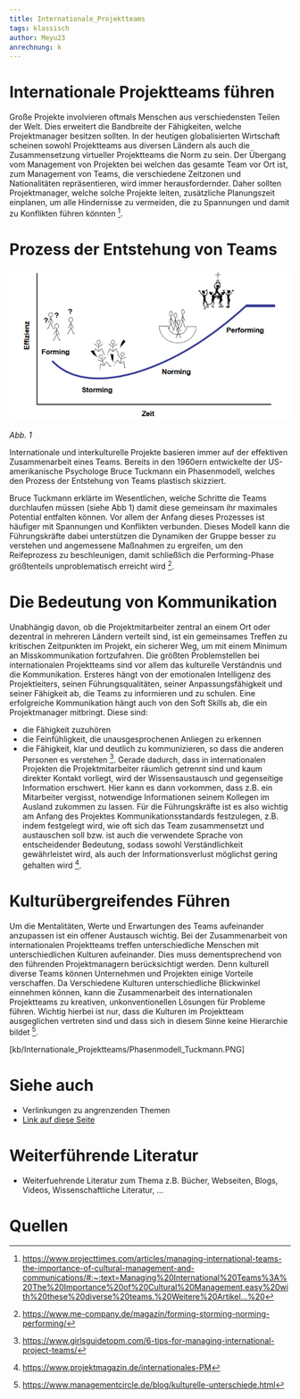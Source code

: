 ```yaml
---
title: Internationale_Projektteams
tags: klassisch
author: Meyu23
anrechnung: k
---
```


# Internationale Projektteams führen

Große Projekte involvieren oftmals Menschen aus verschiedensten Teilen der Welt. Dies erweitert die Bandbreite der Fähigkeiten, welche Projektmanager besitzen sollten. In der heutigen globalisierten Wirtschaft scheinen sowohl Projektteams aus diversen Ländern als auch die Zusammensetzung virtueller Projektteams die Norm zu sein. Der Übergang vom Management von Projekten bei welchen das gesamte Team vor Ort ist, zum Management von Teams, die verschiedene Zeitzonen und Nationalitäten repräsentieren, wird immer herausfordernder. Daher sollten Projektmanager, welche solche Projekte leiten, zusätzliche Planungszeit einplanen, um alle Hindernisse zu vermeiden, die zu Spannungen und damit zu Konflikten führen könnten [^1]. 

# Prozess der Entstehung von Teams


![Beispielabbildung](Internationale_Projektteams/Phasenmodell_Tuckmann.PNG)

*Abb. 1*

Internationale und interkulturelle Projekte basieren immer auf der effektiven Zusammenarbeit eines Teams. Bereits in den 1960ern entwickelte der US-amerikanische Psychologe Bruce Tuckmann ein Phasenmodell, welches den Prozess der Entstehung von Teams plastisch skizziert.

Bruce Tuckmann erklärte im Wesentlichen, welche Schritte die Teams durchlaufen müssen (siehe Abb 1) damit diese gemeinsam ihr maximales Potential entfalten können. Vor allem der Anfang dieses Prozesses ist häufiger mit Spannungen und Konflikten verbunden. Dieses Modell kann die Führungskräfte dabei unterstützen die Dynamiken der Gruppe besser zu verstehen und angemessene Maßnahmen zu ergreifen, um den Reifeprozess zu beschleunigen, damit schließlich die Performing-Phase größtenteils unproblematisch erreicht wird [^2].

# Die Bedeutung von Kommunikation

Unabhängig davon, ob die Projektmitarbeiter zentral an einem Ort oder dezentral in mehreren Ländern verteilt sind, ist ein gemeinsames Treffen zu kritischen Zeitpunkten im Projekt, ein sicherer Weg, um mit einem Minimum an Misskommunikation fortzufahren.
Die größten Problemstellen bei internationalen Projektteams sind vor allem das kulturelle Verständnis und die Kommunikation. Ersteres hängt von der emotionalen Intelligenz des Projektleiters, seinen Führungsqualitäten, seiner Anpassungsfähigkeit und seiner Fähigkeit ab, die Teams zu informieren und zu schulen. Eine erfolgreiche Kommunikation hängt auch von den Soft Skills ab, die ein Projektmanager mitbringt.
Diese sind:
* die Fähigkeit zuzuhören
* die Feinfühligkeit, die unausgesprochenen Anliegen zu erkennen
* die Fähigkeit, klar und deutlich zu kommunizieren, so dass die anderen Personen es verstehen [^3].
Gerade dadurch, dass in internationalen Projekten die Projektmitarbeiter räumlich getrennt sind und kaum direkter Kontakt vorliegt, wird der Wissensaustausch und gegenseitige Information erschwert. Hier kann es dann vorkommen, dass z.B. ein Mitarbeiter vergisst, notwendige Informationen seinem Kollegen im Ausland zukommen zu lassen. Für die Führungskräfte ist es also wichtig am Anfang des Projektes Kommunikationsstandards festzulegen, z.B. indem festgelegt wird, wie oft sich das Team zusammensetzt und austauschen soll bzw. ist auch die verwendete Sprache von entscheidender Bedeutung, sodass sowohl Verständlichkeit gewährleistet wird, als auch der Informationsverlust möglichst gering gehalten wird [^4].

# Kulturübergreifendes Führen

Um die Mentalitäten, Werte und Erwartungen des Teams aufeinander anzupassen ist ein offener Austausch wichtig. 
Bei der Zusammenarbeit von internationalen Projektteams treffen unterschiedliche Menschen mit unterschiedlichen Kulturen aufeinander. Dies muss dementsprechend von den führenden Projektmanagern berücksichtigt werden.  Denn kulturell diverse Teams können Unternehmen und Projekten einige Vorteile verschaffen. 
Da Verschiedene Kulturen unterschiedliche Blickwinkel einnehmen können, kann die Zusammenarbeit des internationalen Projektteams zu kreativen, unkonventionellen Lösungen für Probleme führen. Wichtig hierbei ist nur, dass die Kulturen im Projektteam ausgeglichen vertreten sind und dass sich in diesem Sinne keine Hierarchie bildet [^5].

[kb/Internationale_Projektteams/Phasenmodell_Tuckmann.PNG]



# Siehe auch

* Verlinkungen zu angrenzenden Themen
* [Link auf diese Seite](Internationale_Projektteams.md)

# Weiterführende Literatur

* Weiterfuehrende Literatur zum Thema z.B. Bücher, Webseiten, Blogs, Videos, Wissenschaftliche Literatur, ...

# Quellen

[^1]: https://www.projecttimes.com/articles/managing-international-teams-the-importance-of-cultural-management-and-communications/#:~:text=Managing%20International%20Teams%3A%20The%20Importance%20of%20Cultural%20Management,easy%20with%20these%20diverse%20teams.%20Weitere%20Artikel...%20
[^2]: https://www.me-company.de/magazin/forming-storming-norming-performing/ 
[^3]: https://www.girlsguidetopm.com/6-tips-for-managing-international-project-teams/
[^4]: https://www.projektmagazin.de/internationales-PM
[^5]: https://www.managementcircle.de/blog/kulturelle-unterschiede.html
[^6]: https://www.managementcircle.de/blog/internationale-projektteams.html

